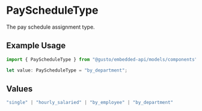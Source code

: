# PayScheduleType

The pay schedule assignment type.

## Example Usage

```typescript
import { PayScheduleType } from "@gusto/embedded-api/models/components";

let value: PayScheduleType = "by_department";
```

## Values

```typescript
"single" | "hourly_salaried" | "by_employee" | "by_department"
```